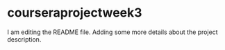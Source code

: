 # courseraprojectweek3

I am editing the README file. Adding some more details about the project description.
